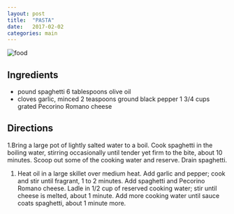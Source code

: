 ```yaml
---
layout: post
title:  "PASTA"
date:   2017-02-02 
categories: main
---
```


![food](http://images.media-allrecipes.com/images/61820.jpg)

## Ingredients
- pound spaghetti 6 tablespoons olive oil
- cloves garlic, minced 2 teaspoons ground black pepper 1 3/4 cups grated Pecorino Romano cheese


## Directions

1.Bring a large pot of lightly salted water to a boil. Cook spaghetti in the boiling water, stirring occasionally until tender yet firm to the bite, about 10 minutes. Scoop out some of the cooking water and reserve. Drain spaghetti.

1. Heat oil in a large skillet over medium heat. Add garlic and pepper; cook and stir until fragrant, 1 to 2 minutes. Add spaghetti and Pecorino Romano cheese. Ladle in 1/2 cup of reserved cooking water; stir until cheese is melted, about 1 minute. Add more cooking water until sauce coats spaghetti, about 1 minute more.
